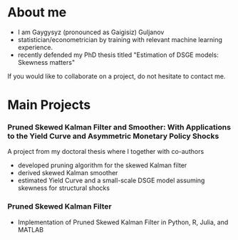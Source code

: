 # About me
- I am Gaygysyz (pronounced as Gaigisiz) Guljanov
- statistician/econometrician by training with relevant machine learning experience.
- recently defended my PhD thesis titled "Estimation of DSGE models: Skewness matters"

If you would like to collaborate on a project, do not hesitate to contact me.

# Main Projects
<!--
### Comparison of samplers and optimizers in Dynare and in the context of Bayesian identification strength
- First project of my doctoral dissertation
- Replication codes are coming soon
-->
  
### Pruned Skewed Kalman Filter and Smoother: With Applications to the Yield Curve and Asymmetric Monetary Policy Shocks
A project from my doctoral thesis where I together with co-authors 
- developed pruning algorithm for the skewed Kalman filter
- derived skewed Kalman smoother
- estimated Yield Curve and a small-scale DSGE model assuming skewness for structural shocks

### Pruned Skewed Kalman Filter
- Implementation of Pruned Skewed Kalman Filter in Python, R, Julia, and MATLAB

<!--
### Uncovering Skewed Structural Macroeconomic Shocks Using Enhanced Pruned Skewed Kalman Filter: A Detailed Analysis with a Medium-Scale DSGE Model
- Third project of my doctoral dissertation
-->

